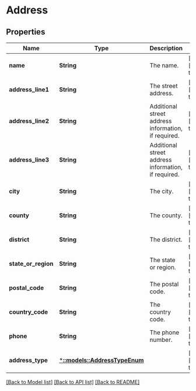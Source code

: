 # Address

## Properties
Name | Type | Description | Notes
------------ | ------------- | ------------- | -------------
**name** | **String** | The name. | [optional] [default to null]
**address_line1** | **String** | The street address. | [optional] [default to null]
**address_line2** | **String** | Additional street address information, if required. | [optional] [default to null]
**address_line3** | **String** | Additional street address information, if required. | [optional] [default to null]
**city** | **String** | The city. | [optional] [default to null]
**county** | **String** | The county. | [optional] [default to null]
**district** | **String** | The district. | [optional] [default to null]
**state_or_region** | **String** | The state or region. | [optional] [default to null]
**postal_code** | **String** | The postal code. | [optional] [default to null]
**country_code** | **String** | The country code. | [optional] [default to null]
**phone** | **String** | The phone number. | [optional] [default to null]
**address_type** | [***::models::AddressTypeEnum**](AddressTypeEnum.md) |  | [optional] [default to null]

[[Back to Model list]](../README.md#documentation-for-models) [[Back to API list]](../README.md#documentation-for-api-endpoints) [[Back to README]](../README.md)


